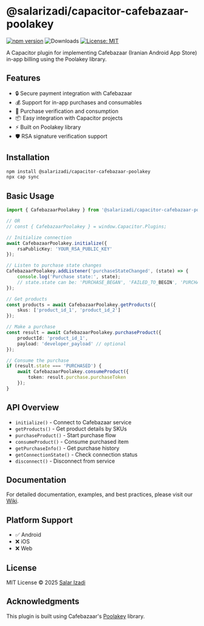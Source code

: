 # @salarizadi/capacitor-cafebazaar-poolakey

[![npm version](https://badge.fury.io/js/%40salarizadi%2Fcapacitor-cafebazaar-poolakey.svg)](https://www.npmjs.com/package/@salarizadi/capacitor-cafebazaar-poolakey)
![Downloads](https://img.shields.io/npm/dt/@salarizadi/capacitor-cafebazaar-poolakey)
[![License: MIT](https://img.shields.io/badge/License-MIT-yellow.svg)](https://opensource.org/licenses/MIT)

A Capacitor plugin for implementing Cafebazaar (Iranian Android App Store) in-app billing using the Poolakey library.

## Features

- 🔒 Secure payment integration with Cafebazaar
- 💰 Support for in-app purchases and consumables
- 🔄 Purchase verification and consumption
- 📦 Easy integration with Capacitor projects
- ⚡ Built on Poolakey library
- 🛡️ RSA signature verification support

## Installation

```bash
npm install @salarizadi/capacitor-cafebazaar-poolakey
npx cap sync
```

## Basic Usage

```typescript
import { CafebazaarPoolakey } from '@salarizadi/capacitor-cafebazaar-poolakey';

// OR
// const { CafebazaarPoolakey } = window.Capacitor.Plugins;

// Initialize connection
await CafebazaarPoolakey.initialize({
    rsaPublicKey: 'YOUR_RSA_PUBLIC_KEY'
});

// Listen to purchase state changes
CafebazaarPoolakey.addListener('purchaseStateChanged', (state) => {
    console.log('Purchase state:', state);
    // state.state can be: 'PURCHASE_BEGAN', 'FAILED_TO_BEGIN', 'PURCHASED', 'CANCELLED', 'FAILED', 'DISCONNECTED'
});

// Get products
const products = await CafebazaarPoolakey.getProducts({
    skus: ['product_id_1', 'product_id_2']
});

// Make a purchase
const result = await CafebazaarPoolakey.purchaseProduct({
    productId: 'product_id_1',
    payload: 'developer_payload' // optional
});

// Consume the purchase
if (result.state === 'PURCHASED') {
    await CafebazaarPoolakey.consumeProduct({
        token: result.purchase.purchaseToken
    });
}
```

## API Overview

- `initialize()` - Connect to Cafebazaar service
- `getProducts()` - Get product details by SKUs
- `purchaseProduct()` - Start purchase flow
- `consumeProduct()` - Consume purchased item
- `getPurchaseInfo()` - Get purchase history
- `getConnectionState()` - Check connection status
- `disconnect()` - Disconnect from service

## Documentation

For detailed documentation, examples, and best practices, please visit our [Wiki](https://github.com/salarizadi/capacitor-cafebazaar-poolakey/wiki).

## Platform Support

- ✅ Android
- ❌ iOS
- ❌ Web

## License

MIT License © 2025 [Salar Izadi](https://github.com/salarizadi)

## Acknowledgments

This plugin is built using Cafebazaar's [Poolakey](https://github.com/cafebazaar/Poolakey) library.
